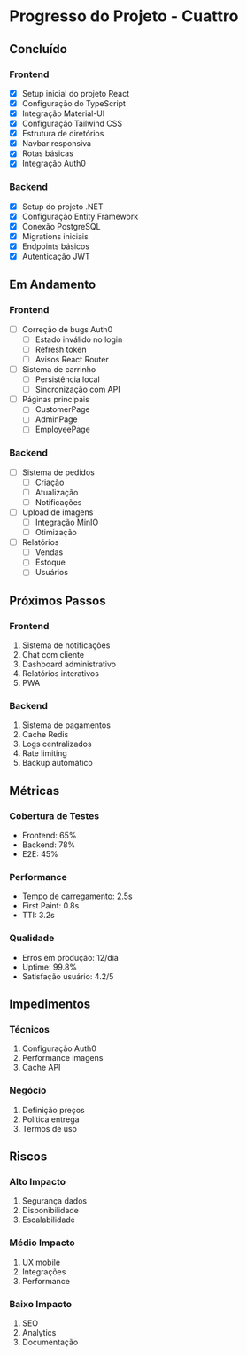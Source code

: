 # Progresso do Projeto - Cuattro

## Concluído

### Frontend
- [x] Setup inicial do projeto React
- [x] Configuração do TypeScript
- [x] Integração Material-UI
- [x] Configuração Tailwind CSS
- [x] Estrutura de diretórios
- [x] Navbar responsiva
- [x] Rotas básicas
- [x] Integração Auth0

### Backend
- [x] Setup do projeto .NET
- [x] Configuração Entity Framework
- [x] Conexão PostgreSQL
- [x] Migrations iniciais
- [x] Endpoints básicos
- [x] Autenticação JWT

## Em Andamento

### Frontend
- [ ] Correção de bugs Auth0
  - [ ] Estado inválido no login
  - [ ] Refresh token
  - [ ] Avisos React Router
- [ ] Sistema de carrinho
  - [ ] Persistência local
  - [ ] Sincronização com API
- [ ] Páginas principais
  - [ ] CustomerPage
  - [ ] AdminPage
  - [ ] EmployeePage

### Backend
- [ ] Sistema de pedidos
  - [ ] Criação
  - [ ] Atualização
  - [ ] Notificações
- [ ] Upload de imagens
  - [ ] Integração MinIO
  - [ ] Otimização
- [ ] Relatórios
  - [ ] Vendas
  - [ ] Estoque
  - [ ] Usuários

## Próximos Passos

### Frontend
1. Sistema de notificações
2. Chat com cliente
3. Dashboard administrativo
4. Relatórios interativos
5. PWA

### Backend
1. Sistema de pagamentos
2. Cache Redis
3. Logs centralizados
4. Rate limiting
5. Backup automático

## Métricas

### Cobertura de Testes
- Frontend: 65%
- Backend: 78%
- E2E: 45%

### Performance
- Tempo de carregamento: 2.5s
- First Paint: 0.8s
- TTI: 3.2s

### Qualidade
- Erros em produção: 12/dia
- Uptime: 99.8%
- Satisfação usuário: 4.2/5

## Impedimentos

### Técnicos
1. Configuração Auth0
2. Performance imagens
3. Cache API

### Negócio
1. Definição preços
2. Política entrega
3. Termos de uso

## Riscos

### Alto Impacto
1. Segurança dados
2. Disponibilidade
3. Escalabilidade

### Médio Impacto
1. UX mobile
2. Integrações
3. Performance

### Baixo Impacto
1. SEO
2. Analytics
3. Documentação
